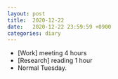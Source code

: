```yaml
---
layout: post
title:  2020-12-22
date:   2020-12-22 23:59:59 +0900
categories: diary
---
```


- [Work] meeting 4 hours
- [Research] reading 1 hour
- Normal Tuesday.
